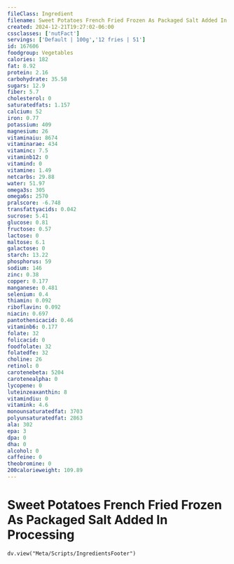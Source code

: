 ```yaml
---
fileClass: Ingredient
filename: Sweet Potatoes French Fried Frozen As Packaged Salt Added In Processing
created: 2024-12-21T19:27:02-06:00
cssclasses: ['nutFact']
servings: ['Default | 100g','12 fries | 51']
id: 167606
foodgroup: Vegetables
calories: 182
fat: 8.92
protein: 2.16
carbohydrate: 35.58
sugars: 12.9
fiber: 5.7
cholesterol: 0
saturatedfats: 1.157
calcium: 52
iron: 0.77
potassium: 409
magnesium: 26
vitaminaiu: 8674
vitaminarae: 434
vitaminc: 7.5
vitaminb12: 0
vitamind: 0
vitamine: 1.49
netcarbs: 29.88
water: 51.97
omega3s: 305
omega6s: 2570
pralscore: -6.748
transfattyacids: 0.042
sucrose: 5.41
glucose: 0.81
fructose: 0.57
lactose: 0
maltose: 6.1
galactose: 0
starch: 13.22
phosphorus: 59
sodium: 146
zinc: 0.38
copper: 0.177
manganese: 0.481
selenium: 0.4
thiamin: 0.092
riboflavin: 0.092
niacin: 0.697
pantothenicacid: 0.46
vitaminb6: 0.177
folate: 32
folicacid: 0
foodfolate: 32
folatedfe: 32
choline: 26
retinol: 0
carotenebeta: 5204
carotenealpha: 0
lycopene: 0
luteinzeaxanthin: 8
vitamindiu: 0
vitamink: 4.6
monounsaturatedfat: 3703
polyunsaturatedfat: 2863
ala: 302
epa: 3
dpa: 0
dha: 0
alcohol: 0
caffeine: 0
theobromine: 0
200calorieweight: 109.89
---
```


# Sweet Potatoes French Fried Frozen As Packaged Salt Added In Processing

```dataviewjs
dv.view("Meta/Scripts/IngredientsFooter")
```